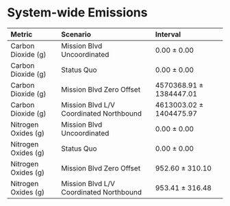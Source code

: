 # System-wide Emissions

| Metric              | Scenario                                | Interval                |
|:--------------------|:----------------------------------------|:------------------------|
| Carbon Dioxide (g)  | Mission Blvd Uncoordinated              | 0.00 ± 0.00             |
| Carbon Dioxide (g)  | Status Quo                              | 0.00 ± 0.00             |
| Carbon Dioxide (g)  | Mission Blvd Zero Offset                | 4570368.91 ± 1384447.01 |
| Carbon Dioxide (g)  | Mission Blvd L/V Coordinated Northbound | 4613003.02 ± 1404475.97 |
| Nitrogen Oxides (g) | Mission Blvd Uncoordinated              | 0.00 ± 0.00             |
| Nitrogen Oxides (g) | Status Quo                              | 0.00 ± 0.00             |
| Nitrogen Oxides (g) | Mission Blvd Zero Offset                | 952.60 ± 310.10         |
| Nitrogen Oxides (g) | Mission Blvd L/V Coordinated Northbound | 953.41 ± 316.48         |